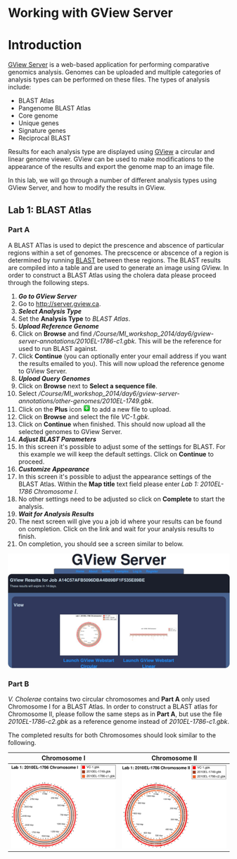 Working with GView Server
=========================

Introduction
============

[GView Server](http://server.gview.ca) is a web-based application for performing comparative genomics analysis.  Genomes can be uploaded and multiple categories of analysis types can be performed on these files.  The types of analysis include:

* BLAST Atlas
* Pangenome BLAST Atlas
* Core genome
* Unique genes
* Signature genes
* Reciprocal BLAST

Results for each analysis type are displayed using [GView](http://www.gview.ca) a circular and linear genome viewer.  GView can be used to make modifications to the appearance of the results and export the genome map to an image file.

In this lab, we will go through a number of different analysis types using GView Server, and how to modify the results in GView.

Lab 1: BLAST Atlas
------------------

### Part A

A BLAST ATlas is used to depict the prescence and abscence of particular regions within a set of genomes.  The precscence or abscence of a region is determined by running [BLAST](http://en.wikipedia.org/wiki/BLAST) between these regions.  The BLAST results are compiled into a table and are used to generate an image using GView.  In order to construct a BLAST Atlas using the cholera data please proceed through the following steps.

1. **_Go to GView Server_**
  1. Go to http://server.gview.ca.
2. **_Select Analysis Type_**
  1. Set the **Analysis Type** to *BLAST Atlas*.
3. **_Upload Reference Genome_**
  1. Click on **Browse** and find */Course/MI_workshop_2014/day6/gview-server-annotations/2010EL-1786-c1.gbk*.  This will be the reference for used to run BLAST against.
  2. Click **Continue** (you can optionally enter your email address if you want the results emailed to you).  This will now upload the reference genome to GView Server.
4. **_Upload Query Genomes_**
  1. Click on **Browse** next to **Select a sequence file**.
  2. Select */Course/MI_workshop_2014/day6/gview-server-annotations/other-genomes/2010EL-1749.gbk*.
  3. Click on the **Plus** icon ![plus](images/plus-button.png) to add a new file to upload.
  4. Click on **Browse** and select the file *VC-1.gbk*.
  5. Click on **Continue** when finished.  This should now upload all the selected genomes to GView Server.
5. **_Adjust BLAST Parameters_**
  1. In this screen it's possible to adjust some of the settings for BLAST.  For this example we will keep the default settings.  Click on **Continue** to proceed.
6. **_Customize Appearance_**
  1. In this screen it's possible to adjust the appearance settings of the BLAST Atlas.  Within the **Map title** text field please enter *Lab 1: 2010EL-1786 Chromosome I*.
  2. No other settings need to be adjusted so click on **Complete** to start the analysis.
7. **_Wait for Analysis Results_**
  1. The next screen will give you a job id where your results can be found on completion.  Click on the link and wait for your analysis results to finish.
  2. On completion, you should see a screen similar to below.

  ![lab1a-results](images/lab1a-results.jpg)

### Part B

*V. Cholerae* contains two circular chromosomes and **Part A** only used Chromosome I for a BLAST Atlas.  In order to construct a BLAST atlas for Chromosome II, please follow the same steps as in **Part A**, but use the file *2010EL-1786-c2.gbk* as a reference genome instead of *2010EL-1786-c1.gbk*.

The completed results for both Chromosomes should look similar to the following.

| Chromosome I                           | Chromosome II                          |
|:--------------------------------------:|:--------------------------------------:|
| ![lab1a-atlas](images/lab1a-atlas.jpg) | ![lab1b-atlas](images/lab1b-atlas.jpg) |
